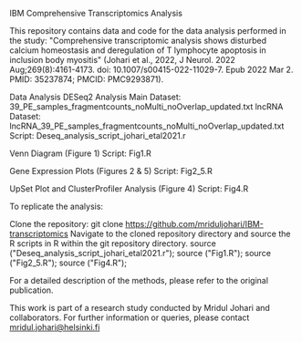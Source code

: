 IBM Comprehensive Transcriptomics Analysis

This repository contains data and code for the data analysis performed in the study: "Comprehensive transcriptomic analysis shows disturbed calcium homeostasis and deregulation of T lymphocyte apoptosis in inclusion body myositis" (Johari et al., 2022, J Neurol. 2022 Aug;269(8):4161-4173. doi: 10.1007/s00415-022-11029-7. Epub 2022 Mar 2. PMID: 35237874; PMCID: PMC9293871).

Data Analysis
DESeq2 Analysis
Main Dataset: 39_PE_samples_fragmentcounts_noMulti_noOverlap_updated.txt
lncRNA Dataset: lncRNA_39_PE_samples_fragmentcounts_noMulti_noOverlap_updated.txt
Script: Deseq_analysis_script_johari_etal2021.r

Venn Diagram (Figure 1)
Script: Fig1.R

Gene Expression Plots (Figures 2 & 5)
Script: Fig2_5.R

UpSet Plot and ClusterProfiler Analysis (Figure 4)
Script: Fig4.R

To replicate the analysis:

Clone the repository:
    git clone https://github.com/mriduljohari/IBM-transcriptomics
Navigate to the cloned repository directory and source the R scripts in R within the git repository directory.
    source ("Deseq_analysis_script_johari_etal2021.r");
    source ("Fig1.R");
    source ("Fig2_5.R");
    source ("Fig4.R");

For a detailed description of the methods, please refer to the original publication.

This work is part of a research study conducted by Mridul Johari and collaborators. For further information or queries, please contact mridul.johari@helsinki.fi
